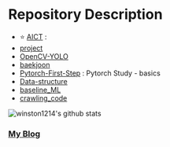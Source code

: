 # Repository Description

- :star: <a href='https://github.com/winston1214/AICT'>AICT</a> : 
- <a href='https://github.com/winston1214/project'>project</a>
- <a href='https://github.com/winston1214/OpenCV-YOLO'>OpenCV-YOLO</a>
- <a href='https://github.com/winston1214/baekjoon'>baekjoon</a>
- <a href='https://github.com/winston1214/Pytorch-First-Step'>Pytorch-First-Step</a> : Pytorch Study - basics
- <a href='https://github.com/winston1214/Data-structure'>Data-structure</a>
- <a href='https://github.com/winston1214/baseline_ML'>baseline_ML</a>
- <a href='https://github.com/winston1214/crawling_code'>crawling_code</a>

![winston1214's github stats](https://github-readme-stats.vercel.app/api?username=winston1214&show_icons=true)

### <a href='https://bigdata-analyst.tistory.com/'>My Blog</a>
